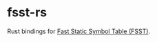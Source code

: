 # fsst-rs
Rust bindings for [Fast Static Symbol Table (FSST)](https://github.com/cwida/fsst/tree/master).
